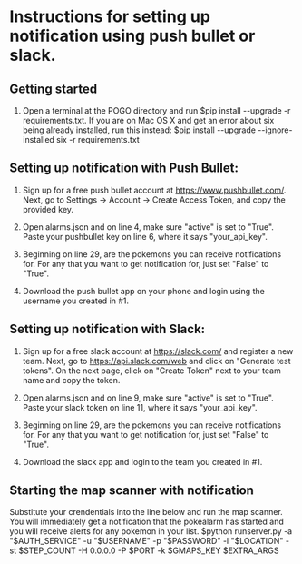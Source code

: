 
# Instructions for setting up notification using push bullet or slack. 

## Getting started

1. Open a terminal at the POGO directory and run $pip install --upgrade -r requirements.txt. If you are on Mac OS X and get an error about six being already installed, run this instead: $pip install --upgrade --ignore-installed six -r requirements.txt


## Setting up notification with Push Bullet: 

1. Sign up for a free push bullet account at https://www.pushbullet.com/. Next, go to Settings -> Account -> Create Access Token, and copy the provided key. 

2. Open alarms.json and on line 4, make sure "active" is set to "True". Paste your pushbullet key on line 6, where it says "your_api_key".

3. Beginning on line 29, are the pokemons you can receive notifications for. For any that you want to get notification for, just set "False" to "True".

4. Download the push bullet app on your phone and login using the username you created in #1. 


## Setting up notification with Slack: 

1. Sign up for a free slack account at https://slack.com/ and register a new team. Next, go to https://api.slack.com/web and click on "Generate test tokens". On the next page, click on "Create Token" next to your team name and copy the token. 

2. Open alarms.json and on line 9, make sure "active" is set to "True". Paste your slack token on line 11, where it says "your_api_key".

3. Beginning on line 29, are the pokemons you can receive notifications for. For any that you want to get notification for, just set "False" to "True".


4. Download the slack app and login to the team you created in #1. 

## Starting the map scanner with notification
Substitute your crendentials into the line below and run the map scanner.  You will immediately get a notification that the pokealarm has started and you will receive alerts for any pokemon in your list. 
$python runserver.py -a "$AUTH_SERVICE" -u "$USERNAME" -p "$PASSWORD" -l "$LOCATION" -st $STEP_COUNT -H 0.0.0.0 -P $PORT -k $GMAPS_KEY $EXTRA_ARGS 


